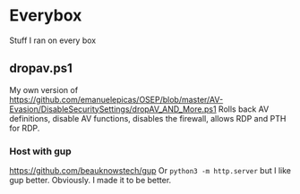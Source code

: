 # Everybox
Stuff I ran on every box

## dropav.ps1
My own version of https://github.com/emanuelepicas/OSEP/blob/master/AV-Evasion/DisableSecuritySettings/dropAV_AND_More.ps1
Rolls back AV definitions, disable AV functions, disables the firewall, allows RDP and PTH for RDP. 

### Host with gup
https://github.com/beauknowstech/gup
Or `python3 -m http.server` but I like gup better. Obviously. I made it to be better.

